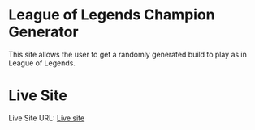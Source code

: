 # League of Legends Champion Generator
This site allows the user to get a randomly generated build to play as in League of Legends.

# Live Site
Live Site URL: [Live site](https://bradymenswar.github.io/RatingComponent/)
